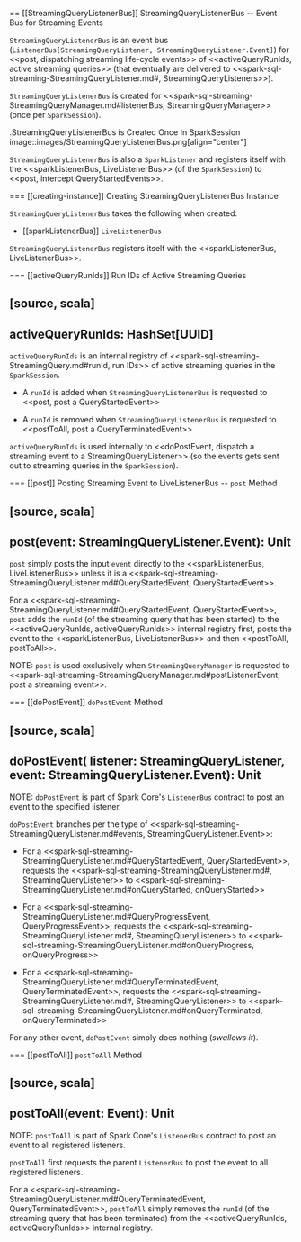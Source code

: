 == [[StreamingQueryListenerBus]] StreamingQueryListenerBus -- Event Bus for Streaming Events

`StreamingQueryListenerBus` is an event bus (`ListenerBus[StreamingQueryListener, StreamingQueryListener.Event]`) for <<post, dispatching streaming life-cycle events>> of <<activeQueryRunIds, active streaming queries>> (that eventually are delivered to <<spark-sql-streaming-StreamingQueryListener.md#, StreamingQueryListeners>>).

`StreamingQueryListenerBus` is created for <<spark-sql-streaming-StreamingQueryManager.md#listenerBus, StreamingQueryManager>> (once per `SparkSession`).

.StreamingQueryListenerBus is Created Once In SparkSession
image::images/StreamingQueryListenerBus.png[align="center"]

`StreamingQueryListenerBus` is also a `SparkListener` and registers itself with the <<sparkListenerBus, LiveListenerBus>> (of the `SparkSession`) to <<post, intercept QueryStartedEvents>>.

=== [[creating-instance]] Creating StreamingQueryListenerBus Instance

`StreamingQueryListenerBus` takes the following when created:

* [[sparkListenerBus]] `LiveListenerBus`

`StreamingQueryListenerBus` registers itself with the <<sparkListenerBus, LiveListenerBus>>.

=== [[activeQueryRunIds]] Run IDs of Active Streaming Queries

[source, scala]
----
activeQueryRunIds: HashSet[UUID]
----

`activeQueryRunIds` is an internal registry of <<spark-sql-streaming-StreamingQuery.md#runId, run IDs>> of active streaming queries in the `SparkSession`.

* A `runId` is added when `StreamingQueryListenerBus` is requested to <<post, post a QueryStartedEvent>>

* A `runId` is removed when `StreamingQueryListenerBus` is requested to <<postToAll, post a QueryTerminatedEvent>>

`activeQueryRunIds` is used internally to <<doPostEvent, dispatch a streaming event to a StreamingQueryListener>> (so the events gets sent out to streaming queries in the `SparkSession`).

=== [[post]] Posting Streaming Event to LiveListenerBus -- `post` Method

[source, scala]
----
post(event: StreamingQueryListener.Event): Unit
----

`post` simply posts the input `event` directly to the <<sparkListenerBus, LiveListenerBus>> unless it is a <<spark-sql-streaming-StreamingQueryListener.md#QueryStartedEvent, QueryStartedEvent>>.

For a <<spark-sql-streaming-StreamingQueryListener.md#QueryStartedEvent, QueryStartedEvent>>, `post` adds the `runId` (of the streaming query that has been started) to the <<activeQueryRunIds, activeQueryRunIds>> internal registry first, posts the event to the <<sparkListenerBus, LiveListenerBus>> and then <<postToAll, postToAll>>.

NOTE: `post` is used exclusively when `StreamingQueryManager` is requested to <<spark-sql-streaming-StreamingQueryManager.md#postListenerEvent, post a streaming event>>.

=== [[doPostEvent]] `doPostEvent` Method

[source, scala]
----
doPostEvent(
  listener: StreamingQueryListener,
  event: StreamingQueryListener.Event): Unit
----

NOTE: `doPostEvent` is part of Spark Core's `ListenerBus` contract to post an event to the specified listener.

`doPostEvent` branches per the type of <<spark-sql-streaming-StreamingQueryListener.md#events, StreamingQueryListener.Event>>:

* For a <<spark-sql-streaming-StreamingQueryListener.md#QueryStartedEvent, QueryStartedEvent>>, requests the <<spark-sql-streaming-StreamingQueryListener.md#, StreamingQueryListener>> to <<spark-sql-streaming-StreamingQueryListener.md#onQueryStarted, onQueryStarted>>

* For a <<spark-sql-streaming-StreamingQueryListener.md#QueryProgressEvent, QueryProgressEvent>>, requests the <<spark-sql-streaming-StreamingQueryListener.md#, StreamingQueryListener>> to <<spark-sql-streaming-StreamingQueryListener.md#onQueryProgress, onQueryProgress>>

* For a <<spark-sql-streaming-StreamingQueryListener.md#QueryTerminatedEvent, QueryTerminatedEvent>>, requests the <<spark-sql-streaming-StreamingQueryListener.md#, StreamingQueryListener>> to <<spark-sql-streaming-StreamingQueryListener.md#onQueryTerminated, onQueryTerminated>>

For any other event, `doPostEvent` simply does nothing (_swallows it_).

=== [[postToAll]] `postToAll` Method

[source, scala]
----
postToAll(event: Event): Unit
----

NOTE: `postToAll` is part of Spark Core's `ListenerBus` contract to post an event to all registered listeners.

`postToAll` first requests the parent `ListenerBus` to post the event to all registered listeners.

For a <<spark-sql-streaming-StreamingQueryListener.md#QueryTerminatedEvent, QueryTerminatedEvent>>, `postToAll` simply removes the `runId` (of the streaming query that has been terminated) from the <<activeQueryRunIds, activeQueryRunIds>> internal registry.
